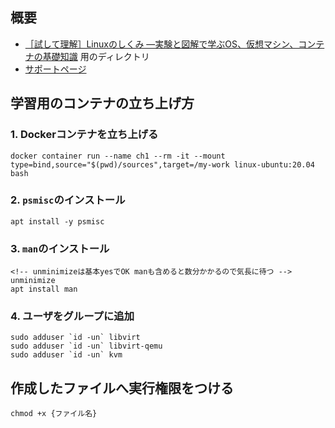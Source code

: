 概要
---
- [［試して理解］Linuxのしくみ ―実験と図解で学ぶOS、仮想マシン、コンテナの基礎知識](https://gihyo.jp/book/2022/978-4-297-13148-7) 用のディレクトリ
- [サポートページ](https://gihyo.jp/book/2022/978-4-297-13148-7/support)

学習用のコンテナの立ち上げ方
---
### 1.  Dockerコンテナを立ち上げる
```
docker container run --name ch1 --rm -it --mount type=bind,source="$(pwd)/sources",target=/my-work linux-ubuntu:20.04 bash
```

### 2. `psmisc`のインストール
```
apt install -y psmisc
```

### 3. `man`のインストール
```
<!-- unminimizeは基本yesでOK manも含めると数分かかるので気長に待つ -->
unminimize
apt install man
```

### 4. ユーザをグループに追加
```
sudo adduser `id -un` libvirt
sudo adduser `id -un` libvirt-qemu
sudo adduser `id -un` kvm
```

作成したファイルへ実行権限をつける
---
`chmod +x {ファイル名}`
